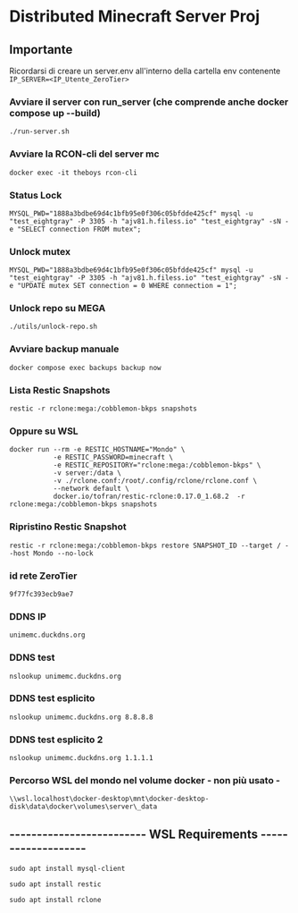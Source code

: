 # Distributed Minecraft Server Proj
## Importante
Ricordarsi di creare un server.env all'interno della cartella env contenente `IP_SERVER=<IP_Utente_ZeroTier>`

### Avviare il server con run_server (che comprende anche docker compose up --build)
`./run-server.sh`

### Avviare la RCON-cli del server mc
`docker exec -it theboys rcon-cli`

### Status Lock
```
MYSQL_PWD="1888a3bdbe69d4c1bfb95e0f306c05bfdde425cf" mysql -u "test_eightgray" -P 3305 -h "ajv81.h.filess.io" "test_eightgray" -sN -e "SELECT connection FROM mutex";
```

### Unlock mutex
```
MYSQL_PWD="1888a3bdbe69d4c1bfb95e0f306c05bfdde425cf" mysql -u "test_eightgray" -P 3305 -h "ajv81.h.filess.io" "test_eightgray" -sN -e "UPDATE mutex SET connection = 0 WHERE connection = 1";
```

### Unlock repo su MEGA
`./utils/unlock-repo.sh`

### Avviare backup manuale
`docker compose exec backups backup now`

### Lista Restic Snapshots
`restic -r rclone:mega:/cobblemon-bkps snapshots`

### Oppure su WSL
```
docker run --rm -e RESTIC_HOSTNAME="Mondo" \
           -e RESTIC_PASSWORD=minecraft \
           -e RESTIC_REPOSITORY="rclone:mega:/cobblemon-bkps" \
           -v server:/data \
           -v ./rclone.conf:/root/.config/rclone/rclone.conf \
           --network default \
           docker.io/tofran/restic-rclone:0.17.0_1.68.2  -r rclone:mega:/cobblemon-bkps snapshots
```

### Ripristino Restic Snapshot
`restic -r rclone:mega:/cobblemon-bkps restore SNAPSHOT_ID --target / --host Mondo --no-lock`

### id rete ZeroTier
`9f77fc393ecb9ae7`

### DDNS IP
`unimemc.duckdns.org`

### DDNS test
`nslookup unimemc.duckdns.org`
### DDNS test esplicito
`nslookup unimemc.duckdns.org 8.8.8.8`
### DDNS test esplicito 2
`nslookup unimemc.duckdns.org 1.1.1.1`

### Percorso WSL del mondo nel volume docker - non più usato -
`\\wsl.localhost\docker-desktop\mnt\docker-desktop-disk\data\docker\volumes\server\_data`

## ------------------------- WSL Requirements -------------------
`sudo apt install mysql-client`

`sudo apt install restic`

`sudo apt install rclone`
